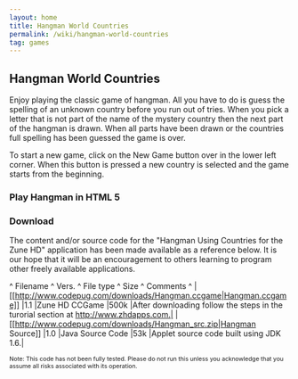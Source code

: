 ```yaml
---
layout: home
title: Hangman World Countries
permalink: /wiki/hangman-world-countries
tag: games
---
```


## Hangman World Countries

Enjoy playing the classic game of hangman. All you have to do is guess the spelling of an unknown country before you run out of tries. When you pick a letter that is not part of the name of the mystery country then the next part of the hangman is drawn. When all parts have been drawn or the countries full spelling has been guessed the game is over.

To start a new game, click on the New Game button over in the lower left corner. When this button is pressed a new country is selected and the game starts from the beginning.


### Play Hangman in HTML 5
<html>
<script type='text/javascript' src='/downloads/codePugGameLib.js'></script>
<style>
    canvas {
        background-image: url('/assets/images/hang-man-background.png');
    }
</style>

<canvas width="276" height="480" id="myCanvas"></canvas>
<script>
    var awt = new AWT(),
        youWinImg = awt.getImage('/assets/images/hang-man-you-win.png'),
        coverImg = awt.getImage('/assets/images/hang-man-cover-image.png'),
        coverLetterImg = awt.getImage('/assets/images/hang-man-cover-letter.png'),
        youLoseImg = awt.getImage('/assets/images/hang-man-you-lose.png'),
        sadFaceImg = awt.getImage('/assets/images/hang-man-sad-face.png'),
        guessedLetters = "",
        showKeyboardFor = 0,
        guessCount = 0,
        displayableWord = "_____",
        remainingLetters = "CHINA",
        currentWord = "CHINA",
        words = ["China", "India", "United States",
   "Brazil", "Nigeria", "Russia", "Japan", "Mexico", "Vietnam",
   "Germany", "Ethiopia", "Egypt", "Iran", "Turkey", "France",
   "United Kingdon", "Italy", "Myanmar", "South Africa",
   "South Korea", "Ukraine", "Spain"];
   
    awt.init('myCanvas',paint,false);
    reset();

    function reset() {
        currentWord = words[randomIntFrom(0,words.length-1)].toUpperCase();
        guessCount = 0;
        guessedLetters = "";

        displayableWord = currentWord.replace(/[A-Z]/g, "_");
        remainingLetters = currentWord;
    }

    awt.addMouseDownListener(function (x, y) {
        var ch = getPressedCharacter(x, y);
        if (displayableWord.indexOf('_') > -1) {
            if (ch && !updateWordUsingGuess(ch)) {
                guessCount++;
            }
        }
    });

    function updateWordUsingGuess(c) {
        c = c.toUpperCase();
        var s = "";
        var removed = false;

        // Remove guessed letters
        if (remainingLetters.indexOf(c) > -1) {
            //			remainingLetters = remainingLetters.replaceAll("" + c, "");
            remainingLetters = remainingLetters.split(c).join("");
            removed = true;
        }

        // Update displayable word from remaining letters
        for (var i = 0; i < currentWord.length; i++) {
            if (currentWord.charAt(i) == ' ') {
                s += ' ';
            } else if (remainingLetters.indexOf(currentWord.charAt(i)) > -1) {
                s += "_";
            } else {
                s += currentWord.charAt(i);
            }
        }
        displayableWord = s;

        // Update misses
        if (currentWord.indexOf(c) < 0 && removed) {
            incorrectGuessCount++;
        }
        return removed;
    }

    function paint(ctx, timeDiff) {
        drawCover(guessCount);
        if (guessCount >= 6) {
            awt.drawImage(youLoseImg, 61, 102);
            awt.drawImage(sadFaceImg, 198, 74);
        }
        drawGuessed();
        drawStringWithSpaces(displayableWord, 25, 223);

        if (displayableWord.indexOf('_') == -1) {
            awt.drawImage(youWinImg, 61, 102);

        }
    }

    function drawStringWithSpaces(s, x, y) {
        //FontMetrics fm = g.getFontMetrics();
        var c = "",
            offset = 0;
        for (var i = 0; i < s.length; i++) {
            offset = 0;
            c = "" + s.charAt(i);
            if (c == " ") {
                x = 25;
                y += 40; //fm.getHeight();
                c = "" + s.charAt(++i);
            }
            //int width = fm.stringWidth(c);
            width = 5;
            if (c == 'I') {
                offset = 6;
            }
            if (c == 'R' || c == 'C') {
                offset = -2;
            }
            awt.drawString(c, offset + x + Math.floor(18 / 2) - Math.floor(width / 2), y, '#000000', 28);
            //x -= offset;
            x += 30;
        }
    }


    function getPressedCharacter(x, y) {
        var result = false;
        if (x > 0 && x < 272) {
            if (y > 325 && y < 480) {
                result = ('A'.charCodeAt() + Math.floor(Math.floor(y - 325) / 38) * 7 + Math.floor(x / 39));
                if (result == 'Z'.charCodeAt() + 1 || result == 'Z'.charCodeAt() + 2) {
                    // result = '?';
                    // System.exit(0);
                    result = '?'.charCodeAt();
                    reset();
                }
            }
        }

        if (result) {
            result = String.fromCharCode(result);
            if (isLetterGuessed(result)) {
                result = false;
            } else {
                 if (displayableWord.indexOf('_') > -1) {
                guessedLetters += result;
                 }
            }
        }
        return result;
    }

    function drawGuessed() {
        var aCode = 'A'.charCodeAt();
        for (var i = 0; i < 26; i++) {
            if (isLetterGuessed(String.fromCharCode(i + aCode))) {
                // result = (char)('A'+((y-325)/38)*7+(x/39));
                var index = i;
                var x = Math.floor((index % 7)) * 39;
                var y = Math.floor(Math.floor((index / 7)) * 39) + 325;
                //console.log("Guessed" + i + " X:" + x + " Y:" + y);
                awt.drawImage(coverLetterImg, x, y);
            }
        }
    }

    function isLetterGuessed(i) {
        return guessedLetters.indexOf(i) >= 0;
    }

    function drawCover(numberOfGuesses) {
        switch (6 - numberOfGuesses) {
        case 6:
            // head
            awt.drawImage(coverImg, 192, 67);
        case 5:
            // body
            awt.drawImage(coverImg, 193, 93);
            awt.drawImage(coverImg, 193, 103);
        case 4:
            // right arm
            awt.drawImage(coverImg, 208, 106);

        case 3:
            // left arm
            awt.drawImage(coverImg, 164, 106);
        case 2:
            // right leg
            awt.drawImage(coverImg, 208, 146);
        case 1:
            // left leg
            awt.drawImage(coverImg, 164, 146);
        default:
        }
    }
</script>
</html>

### Download
The content and/or source code for the "Hangman Using Countries for the Zune HD" application has been made available as a reference below. It is our hope that it will be an encouragement to others learning to program other freely available applications.


^ Filename	^ Vers.	^ File type	^ Size	^ Comments ^
|[[http://www.codepug.com/downloads/Hangman.ccgame|Hangman.ccgame]]	|1.1	|Zune HD CCGame	|500k	|After downloading follow the steps in the turorial section at http://www.zhdapps.com.|
|[[http://www.codepug.com/downloads/Hangman_src.zip|Hangman Source]]	|1.0	|Java Source Code	|53k	|Applet source code built using JDK 1.6.|

<html>
        <span style="font-size: 8pt;">
                Note: This code has not been fully tested. Please do not run this unless you acknowledge that you assume all risks associated with its operation.
        </span>
        </html>